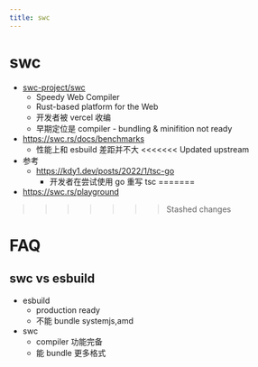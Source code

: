 ```yaml
---
title: swc
---
```


# swc

- [swc-project/swc](https://github.com/swc-project/swc)
  - Speedy Web Compiler
  - Rust-based platform for the Web
  - 开发者被 vercel 收编
  - 早期定位是 compiler - bundling & minifition not ready
- https://swc.rs/docs/benchmarks
  - 性能上和 esbuild 差距并不大
<<<<<<< Updated upstream
- 参考
  - https://kdy1.dev/posts/2022/1/tsc-go
    - 开发者在尝试使用 go 重写 tsc
=======
- https://swc.rs/playground
>>>>>>> Stashed changes

# FAQ

## swc vs esbuild

- esbuild
  - production ready
  - 不能 bundle systemjs,amd
- swc
  - compiler 功能完备
  - 能 bundle 更多格式
